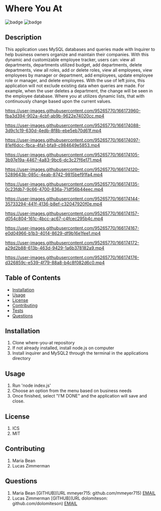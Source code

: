 # Where You At

![badge](https://img.shields.io/badge/license-ICS-blueviolet)
![badge](https://img.shields.io/badge/license-MIT-green)


## Description
This application uses MySQL databases and queries made with Inquirer to help business owners organize and maintain their companies. With this dynamic and customizable employee tracker, users can: view all departments, departments utilized budget, add departments, delete departments, view all roles, add or delete roles, view all employees, view employees by manager or department, add employees, update employee role or manager, and delete employees. With the use of left joins, this application will not exclude existing data when queries are made. For example, when the user deletes a department, the change will  be seen in the employee database. Where you at utilizes dynamic lists, that with continuously change based upon the current values.



https://user-images.githubusercontent.com/95265770/166173960-fba3d394-902a-4cbf-ab9b-9622e74020cc.mp4



https://user-images.githubusercontent.com/95265770/166174088-3d9c1c19-630d-4edb-8f8b-ebe5eb70d61f.mp4



https://user-images.githubusercontent.com/95265770/166174097-81ef6dcc-fbca-4fa1-bfa9-c984649e5853.mp4



https://user-images.githubusercontent.com/95265770/166174105-3b97e19a-4467-4a83-9bc6-dc3c27f6e171.mp4



https://user-images.githubusercontent.com/95265770/166174120-5289643b-085c-4eab-8742-9815bef91fa4.mp4



https://user-images.githubusercontent.com/95265770/166174135-0c23fdb7-9c66-4700-836a-71df56b44eec.mp4



https://user-images.githubusercontent.com/95265770/166174144-35733294-441f-4136-b8ef-c32047920f0e.mp4



https://user-images.githubusercontent.com/95265770/166174157-d054c804-161c-4bcc-ac67-c4fcec295b4c.mp4



https://user-images.githubusercontent.com/95265770/166174167-e0d04966-b1b3-4014-8629-df9b16e1fee1.mp4



https://user-images.githubusercontent.com/95265770/166174172-a29d2b88-613b-463d-9429-1a6b378182a9.mp4



https://user-images.githubusercontent.com/95265770/166174176-d326859c-e539-4f79-88a8-b4c8f082d6c0.mp4


## Table of Contents

* [Installation](#installation)
* [Usage](#usage)
* [License](#license)
* [Contributing](#contributing)
* [Tests](#tests)
* [Questions](#questions)

## Installation
1. Clone where-you-at repository
2. If not already installed, install node.js on computer
3. Install inquirer and MySQL2 through the terminal in the applications    directory


## Usage
1. Run 'node index.js'
2. Choose an option from the menu based on business needs
3. Once finished, select "I'M DONE" and the application will save and close.


## License
1. ICS
2. MIT


## Contributing
1. Maria Bean
2. Lucas Zimmerman


## Questions
1. Maria Bean
[GITHUB](URL mmeyer715: github.com/mmeyer715)
[EMAIL](mailto:mbean1216@icloud.com)
2. Lucas Zimmerman
[GITHUB](URL dolomiteson: github.com/dolomiteson)
[EMAIL](mailto:zimmerman.lucas@hotmail.com)

